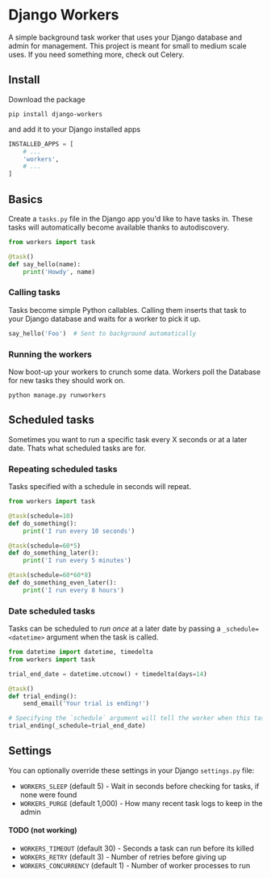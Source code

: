 # Django Workers

A simple background task worker that uses your Django database and admin for management. This
project is meant for small to medium scale uses. If you need something more, check out Celery.


## Install

Download the package

```
pip install django-workers
```

and add it to your Django installed apps

```python
INSTALLED_APPS = [
    # ...
    'workers',
    # ...
]
```

## Basics

Create a `tasks.py` file in the Django app you'd like to have tasks in. These tasks will automatically
become available thanks to autodiscovery.

```python
from workers import task

@task()
def say_hello(name):
    print('Howdy', name)
```

### Calling tasks

Tasks become simple Python callables. Calling them inserts that task to your Django database and
waits for a worker to pick it up.

```python
say_hello('Foo')  # Sent to background automatically
```

### Running the workers

Now boot-up your workers to crunch some data. Workers poll the Database for new tasks they should
work on.

```
python manage.py runworkers
```


## Scheduled tasks

Sometimes you want to run a specific task every X seconds or at a later date. Thats what scheduled 
tasks are for.

### Repeating scheduled tasks

Tasks specified with a schedule in seconds will repeat.

```python
from workers import task

@task(schedule=10)
def do_something():
    print('I run every 10 seconds')

@task(schedule=60*5)
def do_something_later():
    print('I run every 5 minutes')

@task(schedule=60*60*8)
def do_something_even_later():
    print('I run every 8 hours')
```

### Date scheduled tasks

Tasks can be scheduled to *run once* at a later date by passing a `_schedule=<datetime>` argument 
when the task is called.

```python
from datetime import datetime, timedelta
from workers import task

trial_end_date = datetime.utcnow() + timedelta(days=14)

@task()
def trial_ending():
    send_email('Your trial is ending!')

# Specifying the `schedule` argument will tell the worker when this task should run
trial_ending(_schedule=trial_end_date)
```

## Settings

You can optionally override these settings in your Django `settings.py` file:

- `WORKERS_SLEEP` (default 5) - Wait in seconds before checking for tasks, if none were found
- `WORKERS_PURGE` (default 1,000) - How many recent task logs to keep in the admin

#### TODO (not working)
- `WORKERS_TIMEOUT` (default 30) - Seconds a task can run before its killed
- `WORKERS_RETRY` (default 3) - Number of retries before giving up
- `WORKERS_CONCURRENCY` (default 1) - Number of worker processes to run
